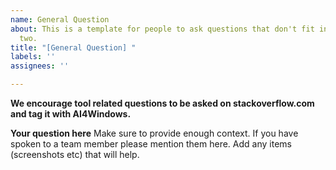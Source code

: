 ```yaml
---
name: General Question
about: This is a template for people to ask questions that don't fit into the above
  two.
title: "[General Question] "
labels: ''
assignees: ''

---
```


**We encourage tool related questions to be asked on stackoverflow.com and tag it with AI4Windows.**

**Your question here**
Make sure to provide enough context. If you have spoken to a team member please mention them here.
Add any items (screenshots etc) that will help.
